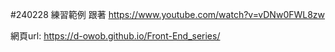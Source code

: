 #240228 練習範例
跟著 https://www.youtube.com/watch?v=vDNw0FWL8zw

網頁url: https://d-owob.github.io/Front-End_series/
